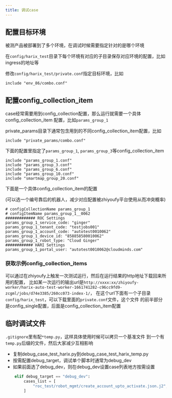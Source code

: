 ```yaml
---
title: 调试case
---
```


## 配置目标环境

被测产品被部署到了多个环境，在调试时候需要指定针对的是哪个环境

在`config/harix_test`目录下每个环境有对应的子目录保存对应环境的配置，比如
ingress的地址等

修改`config/harix_test/private.conf`指定目标环境，比如

```text title=config/harix_test/private.conf
include "env_86/combo.conf"
```

## 配置config_collection_item

case经常需要用到config_collection配置，那么运行就需要一个具体config_collection_item
配置，比如`params_group_1`

private_params目录下通常包含用到的不同config_collection_item配置，比如

```text title=config/harix_test/private.conf
include "private_params/combo.conf"
```

下面的配置里指定了`params_group_1`, `params_group_3`等config_collection_item

```text title=config/harix_test/private_params/combo.conf
include "params_group_1.conf"
include "params_group_3.conf"
include "params_group_6.conf"
include "params_group_10.conf"
include "smartmap_group_20.conf"
```

下面是一个具体config_collection_item的配置

(可以选一个编号靠后的机器人，减少对应配置被zhiyoufy平台使用从而冲突概率)

```text title=config/harix_test/private_params/params_group_1.conf
# configCollectionName params_group_1
# configItemName params_group_1__0062
############# ROC Settings
params_group_1_service_code: "ginger"
params_group_1_tenant_code: "testjobs001"
params_group_1_account_code: "autotest0010062"
params_group_1_device_id: "858858580010062"
params_group_1_robot_type: "Cloud Ginger"
############ HARI Settings
params_group_1_portal_user: "autotest0010062@cloudminds.com"
```

### 获取示例config_collection_items

可以通过在zhiyoufy上触发一次测试运行，然后在运行结果的http地址下载回来所用的配置，
比如某一次运行的输出url是`http://xxxx:xx/zhiyoufy-worker/harix-auto-test-worker-1661741282-c96cc9fd9-zcgml/jobs/d74e3385/260cc073-index-1/`，
在这个url下面有一个子目录`config/harix_test`，可以下载里面的`private.conf`文件，这个文件
的前半部分是config_single配置，后面是config_collection_item配置

## 临时调试文件

`.gitignore`里有配`*temp.py`，这样具体使用时候可以拷贝一个基准文件
到一个有`temp.py`后缀的文件，然后大家减少互相影响

- 复制debug_case_test_harix.py到debug_case_test_harix_temp.py
- 按需配置debug_target，调试单个脚本时通常为debug_dev
- 如果前面选了debug_dev，则在debug_dev设置case列表地方按需设置

```python
    elif debug_target == "debug_dev":
        cases_list = [
            "roc_test/robot_mgmt/create_account_upto_activate.json.j2",
        ]
```
